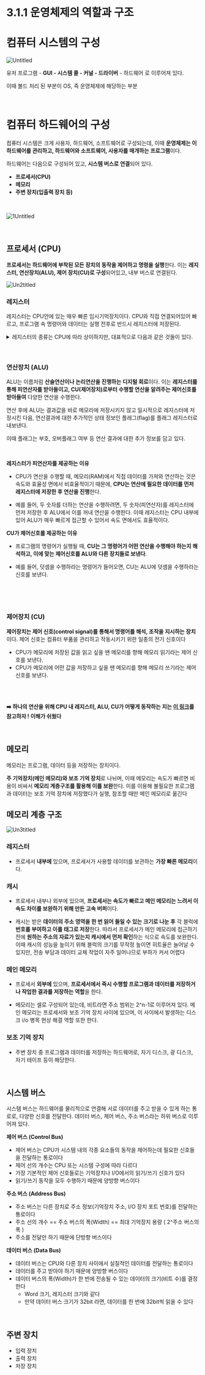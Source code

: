 # 3.1.1 운영체제의 역할과 구조



# 컴퓨터 시스템의 구성
![Untitled](https://github.com/sxunea/CS-Study/assets/81434152/1efa49e7-5cb2-48ea-bc28-d3d938de7c02)

유저 프로그램 - **GUI - 시스템 콜 - 커널 - 드라이버** - 하드웨어 로 이루어져 있다.

이때 볼드 처리 된 부분이 OS, 즉 운영체제에 해당하는 부분 

<br>


# 컴퓨터 하드웨어의 구성



컴퓨터 시스템은 크게 사용자, 하드웨어, 소프트웨어로 구성되는데, 이때 **운영체제는 이 하드웨어를 관리하고, 하드웨어와 소프트웨어, 사용자를 매개하는 프로그램**이다. 

하드웨어는 다음으로 구성되어 있고, **시스템 버스로 연결**되어 있다.
- **프로세서(CPU)**
- **메모리**
- **주변 장치(입출력 장치 등)**

<br>


![1Untitled](https://github.com/sxunea/CS-Study/assets/81434152/42b438a2-211e-40a8-bcc3-7f762a17e441)


<br>


## 프로세서 (CPU)


**프로세서는 하드웨어에 부착된 모든 장치의 동작을 제어하고 명령을 실행**한다. 이는 **레지스터, 연산장치(ALU), 제어 장치(CU)로 구성**되어있고, 내부 버스로 연결된다. 

![Un2titled](https://github.com/sxunea/CS-Study/assets/81434152/3ed3c911-869e-4271-8be5-519209290c43)



### 레지스터 

레지스터는 CPU안에 있는 매우 빠른 임시기억장치이다. CPU와 직접 연결되어있어 빠르고, 프로그램 속 명령어와 데이터는 실행 전후로 반드시 레지스터에 저장된다. 

<details>
    <summary>  레지스터의 종류는 CPU에 따라 상이하지만, 대표적으로 다음과 같은 것들이 있다.</summary> 
    
<br>

1. **프로그래밍 카운터(PC, Program Counter)**  
프로그램 카운터 또는 명령어 포인터(IP, Instruction Pointer)는 메모리에서 가져올 명령어의 주소, 즉 메모리에서 읽어들일 명령어의 주소를 저장한다.

2. **명령어 레지스터(IR, Instruction Register)**  
명령어 레지스터(IR)는 메모리에서 읽어들인 해석할 명령어를 저장하는 레지스터이다.

3. **메모리 주소 레지스터(MAR, Memory Address Register)**  
메모리 주소 레지스터(MAR)는 메모리의 주소를 저장하는 레지스터이다. CPU가 읽어들이고자 하는 주소 값을 주소 버스로 보낼 때 메모리 주소 레지스터를 거치게 된다.

4. **메모리 버퍼 레지스터(MBR, Memory Buffer Register)**  
메모리 버퍼 레지스터(MBR) 또는 메모리 데이터 레지스터(MDR, Memory Data Register)는 메모리와 주고받은 데이터나 명령어를 저장하는 레지스터이다. CPU가 MAR을 거쳐 주소 버스로 값을 내보내면 데이터 버스로 데이터가 MBR을 거친다.

5. **범용 레지스터(general purpose register)**  
범용 레지스터는 이름 그대로 다양하고 일반적인 상황에서 자유롭게 사용할 수 있는 레지스터이다. 일반적으로 MAR은 메모리 주소값만, MBR은 데이터 버스로 주고받을 값만 저장하지만, 범용 레지스터는 데이터와 주소를 모두 저장할 수 있다.

6. **플래그 레지스터(flag register)**  
플래그 레지스터는 ALU 연산 결과에 따른 부가적인 정보인 플래그를 저장하는 레지스터이다.

7. **스택 포인터(stack pointer)**  
스택 포인터는 스택 주소 지정 방식을 사용할 때 사용하는 레지스터로, 스택에 마지막으로 저장한 값의 위치를 저장하는 레지스터이다.

8. **베이스 레지스터(base register)**  
베이스 레지스터란 베이스 레지스터 주소 지정 방식에서 사용하는 기준 주소를 저장하는 레지스터이다.

</details>


<br>

<br>


### 연산장치 (ALU)

ALU는 이름처럼 **산술연산이나 논리연산을 진행하는 디지털 회로**이다. 이는 **레지스터를 통해 피연산자를 받아들이고, CU(제어장치)로부터 수행할 연산을 알려주는 제어신호를 받아들여** 다양한 연산을 수행한다. 

연산 후에 ALU는 결과값을 바로 메모리에 저장시키지 않고 일시적으로 레지스터에 저장시킨 다음, 연산결과에 대한 추가적인 상태 정보인 플래그(flag)를 플래그 레지스터로 내보낸다. 


이때 플래그는 부호, 오버플래그 여부 등 연산 결과에 대한 추가 정보를 담고 있다. 

<br>

**레지스터가 피연산자를 제공하는 이유**

- CPU가 연산을 수행할 때, 메모리(RAM)에서 직접 데이터를 가져와 연산하는 것은 속도와 효율성 면에서 비효율적이기 때문에, **CPU는 연산에 필요한 데이터를 먼저 레지스터에 저장한 후 연산을 진행**한다.

- 예를 들어, 두 숫자를 더하는 연산을 수행하려면, 두 숫자(피연산자)를 레지스터에 먼저 저장한 후 ALU에서 이를 꺼내 연산을 수행한다. 이때 레지스터는 CPU 내부에 있어 ALU가 매우 빠르게 접근할 수 있어서 속도 면에서도 효율적이다. 


**CU가 제어신호를 제공하는 이유**

- 프로그램의 명령어가 실행될 때, **CU는 그 명령어가 어떤 연산을 수행해야 하는지 해석하고, 이에 맞는 제어신호를 ALU와 다른 장치들로 보낸다**.

- 예를 들어, 덧셈을 수행하라는 명령어가 들어오면, CU는 ALU에 덧셈을 수행하라는 신호를 보낸다.


<br>

<br>

<br>

### 제어장치 (CU)

**제어장치는 제어 신호(control signal)를 통해서 명령어를 해석, 조작을 지시하는 장치**이다. 제어 신호는 컴퓨터 부품을 관리하고 작동시키기 위한 일종의 전기 신호이다

- CPU가 메모리에 저장된 값을 읽고 싶을 땐 메모리를 향해 메모리 읽기라는 제어 신호를 보낸다.
- CPU가 메모리에 어떤 값을 저장하고 싶을 땐 메모리를 향해 메모리 쓰기라는 제어 신호를 보낸다.


<br>

<br>


**➡️ 하나의 연산을 위해 CPU 내 레지스터, ALU, CU가 어떻게 동작하는 지는 [이 링크](https://hongong.hanbit.co.kr/%EC%BB%B4%ED%93%A8%ED%84%B0%EC%9D%98-4%EA%B0%80%EC%A7%80-%ED%95%B5%EC%8B%AC-%EB%B6%80%ED%92%88cpu-%EB%A9%94%EB%AA%A8%EB%A6%AC-%EB%B3%B4%EC%A1%B0%EA%B8%B0%EC%96%B5%EC%9E%A5/)를 참고하자 ! 이해가 쉬웠다**


<br>


## 메모리

메모리는 프로그램, 데이터 등을 저장하는 장치이다. 

**주 기억장치(메인 메모리)와 보조 기억 장치**로 나뉘며, 이때 메모리는 속도가 빠르면 비용이 비싸서 **메모리 계층구조를 활용해 이를 보완**한다. 이를 이용해 불필요한 프로그램과 데이터는 보조 기억 장치에 저장했다가 실행, 참조할 때만 메인 메모리로 옮긴다

## 메모리 계층 구조

![Un3titled](https://github.com/sxunea/CS-Study/assets/81434152/5f9bb189-8170-40b6-9a4c-ee6594babdc9)

### 레지스터

- 프로세서 **내부에** 있으며, 프로세서가 사용할 데이터를 보관하는 **가장 빠른 메모리**이다. 

### 캐시

- 프로세서 내부나 외부에 있으며, **프로세서는 속도가 빠르고 메인 메모리는 느려서 이 속도 차이를 보완하기 위해 만든 고속 버퍼**이다. 

- 캐시는 받은 **데이터의 주소 영역을 한 번 읽어 들일 수 있는 크기로 나눈 후** 각 블럭에 **번호를 부여하고 이를 태그로 저장**한다. 따라서 프로세서가 메인 메모리에 접근하기 전에 **원하는 주소의 자료가 있는지 캐시에서 먼저 확인**하는 식으로 속도를 보완한다. 이때 캐시의 성능을 높이기 위해 블럭의 크기를 무작정 높이면 히트율은 늘어날 수 있지만, 전송 부담과 데이터 교체 작업이 자주 일어나므로 부하가 커서 어렵다

### 메인 메모리

- 프로세서 **외부에** 있으며, **프로세서에서 즉시 수행할 프로그램과 데이터를 저장하거나 작업한 결과를 저장하는 역할**을 한다. 

- 메모리는 셀로 구성되어 있는데, 비트라면 주소 범위는 2^n-1로 이루어져 있다. 메인 메모리는 프로세서와 보조 기억 장치 사이에 있으며, 이 사이에서 발생하는 디스크 i/o 병목 현상 해결 역할 또한 한다. 

### 보조 기억 장치

- 주변 장치 중 프로그램과 데이터를 저장하는 하드웨어로, 자기 디스크, 광 디스크, 자기 테이프 등이 해당한다.

<br>

## 시스템 버스

시스템 버스는 하드웨어를 물리적으로 연결해 서로 데이터를 주고 받을 수 있게 하는 통로로, 다양한 신호를 전달한다. 데이터 버스, 제어 버스, 주소 버스라는 하위 버스로 이루어져 있다. 

**제어 버스 (Control Bus)**
- 제어 버스는 CPU가 시스템 내의 각종 요소들의 동작을 제어하는데 필요한 신호들을 전달하는 통로이다
- 제어 선의 개수는 CPU 또는 시스템 구성에 따라 다르다
- 가장 기본적인 제어 신호들로는 기억장치나 I/O에서의 읽기/쓰기 신호가 있다
- 읽기/쓰기 동작을 모두 수행하기 때문에 양방향 버스이다
 
**주소 버스 (Address Bus)**
- 주소 버스는 다른 장치로 주소 정보(기억장치 주소, I/O 장치 포트 번호)를 전달하는 통로이다
- 주소 선의 개수 == 주소 버스의 폭(Width) == 최대 기억장치 용량 ( 2^주소 버스의 폭 )
- 주소를 전달만 하기 때문에 단방향 버스이다
 
**데이터 버스 (Data Bus)**
- 데이터 버스는 CPU와 다른 장치 사이에서 실질적인 데이터를 전달하는 통로이다
- 데이터를 주고 받아야 하기 때문에 양방향 버스이다
- 데이터 버스의 폭(Width)가 한 번에 전송될 수 있는 데이터의 크기(비트 수)를 결정한다
    - Word 크기, 레지스터 크기와 같다
    - 만약 데이터 버스 크기가 32bit 라면, 데이터를 한 번에 32bit씩 읽을 수 있다


<br>

## 주변 장치



- 입력 장치
- 출력 장치
- 저장 장치
